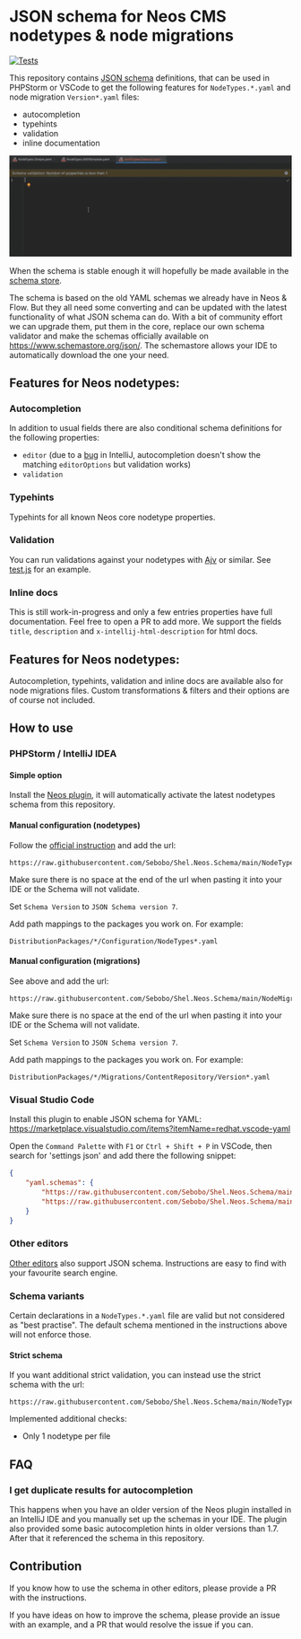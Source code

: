 # JSON schema for Neos CMS nodetypes & node migrations

[![Tests](https://github.com/Sebobo/Shel.Neos.Schema/actions/workflows/tests.yml/badge.svg)](https://github.com/Sebobo/Shel.Neos.Schema/actions/workflows/tests.yml)

This repository contains [JSON schema](https://json-schema.org) definitions, that can be used in PHPStorm or VSCode
to get the following features for `NodeTypes.*.yaml` and node migration `Version*.yaml` files: 

* autocompletion 
* typehints 
* validation
* inline documentation

![Example usage in PHPStorm](neos-schema-example.gif)

When the schema is stable enough it will hopefully be made available in the [schema store](https://www.schemastore.org/json/).

The schema is based on the old YAML schemas we already have in Neos & Flow. 
But they all need some converting and can be updated with the latest functionality of what JSON schema can do.
With a bit of community effort we can upgrade them, put them in the core, replace our own schema validator 
and make the schemas officially available on https://www.schemastore.org/json/.
The schemastore allows your IDE to automatically download the one your need.

## Features for Neos nodetypes:

### Autocompletion

In addition to usual fields there are also conditional schema definitions for the following properties:

* `editor` (due to a [bug](https://youtrack.jetbrains.com/issue/WEB-37901) in IntelliJ, autocompletion doesn't show the matching `editorOptions` but validation works)
* `validation`

### Typehints

Typehints for all known Neos core nodetype properties.

### Validation

You can run validations against your nodetypes with [Ajv](https://ajv.js.org/) or similar.
See [test.js](test.js) for an example.

### Inline docs

This is still work-in-progress and only a few entries properties have full documentation.
Feel free to open a PR to add more.
We support the fields `title`, `description` and `x-intellij-html-description` for html docs.

## Features for Neos nodetypes:

Autocompletion, typehints, validation and inline docs are available also for node migrations files.
Custom transformations & filters and their options are of course not included.

## How to use

### PHPStorm / IntelliJ IDEA 

#### Simple option

Install the [Neos plugin](https://plugins.jetbrains.com/plugin/9362-neos-support), it will automatically activate the
latest nodetypes schema from this repository.

#### Manual configuration (nodetypes)

Follow the [official instruction](https://www.jetbrains.com/help/phpstorm/json.html#ws_json_schema_add_custom) and add the url: 

    https://raw.githubusercontent.com/Sebobo/Shel.Neos.Schema/main/NodeTypes.Schema.json

Make sure there is no space at the end of the url when pasting it into your IDE or the Schema will not validate.

Set `Schema Version` to `JSON Schema version 7`.

Add path mappings to the packages you work on. For example:

    DistributionPackages/*/Configuration/NodeTypes*.yaml

#### Manual configuration (migrations)

See above and add the url: 

    https://raw.githubusercontent.com/Sebobo/Shel.Neos.Schema/main/NodeMigration.Schema.json

Make sure there is no space at the end of the url when pasting it into your IDE or the Schema will not validate.

Set `Schema Version` to `JSON Schema version 7`.

Add path mappings to the packages you work on. For example:

    DistributionPackages/*/Migrations/ContentRepository/Version*.yaml

### Visual Studio Code

Install this plugin to enable JSON schema for YAML:
https://marketplace.visualstudio.com/items?itemName=redhat.vscode-yaml

Open the `Command Palette` with `F1` or `Ctrl + Shift + P` in VSCode,
then search for 'settings json' and add there the following snippet:

```json
{
    "yaml.schemas": {
        "https://raw.githubusercontent.com/Sebobo/Shel.Neos.Schema/main/NodeTypes.Schema.json": "DistributionPackages/*/Configuration/NodeTypes*.yaml",
        "https://raw.githubusercontent.com/Sebobo/Shel.Neos.Schema/main/NodeMigration.Schema.json": "DistributionPackages/*/Migrations/ContentRepository/Version*.yaml"
    }
}
```

### Other editors

[Other editors](https://www.schemastore.org/json/) also support JSON schema. 
Instructions are easy to find with your favourite search engine.

### Schema variants

Certain declarations in a `NodeTypes.*.yaml` file are valid but not considered as "best practise".
The default schema mentioned in the instructions above will not enforce those.

#### Strict schema

If you want additional strict validation, you can instead use the strict schema with the url:

    https://raw.githubusercontent.com/Sebobo/Shel.Neos.Schema/main/NodeTypes.Schema.Strict.json

Implemented additional checks:

* Only 1 nodetype per file

## FAQ

### I get duplicate results for autocompletion

This happens when you have an older version of the Neos plugin installed in an IntelliJ IDE and you manually set up the
schemas in your IDE. 
The plugin also provided some basic autocompletion hints in older versions than 1.7. After that it referenced the 
schema in this repository.

## Contribution

If you know how to use the schema in other editors, please provide a PR with the instructions. 

If you have ideas on how to improve the schema, please provide an issue with an example, and a 
PR that would resolve the issue if you can.
